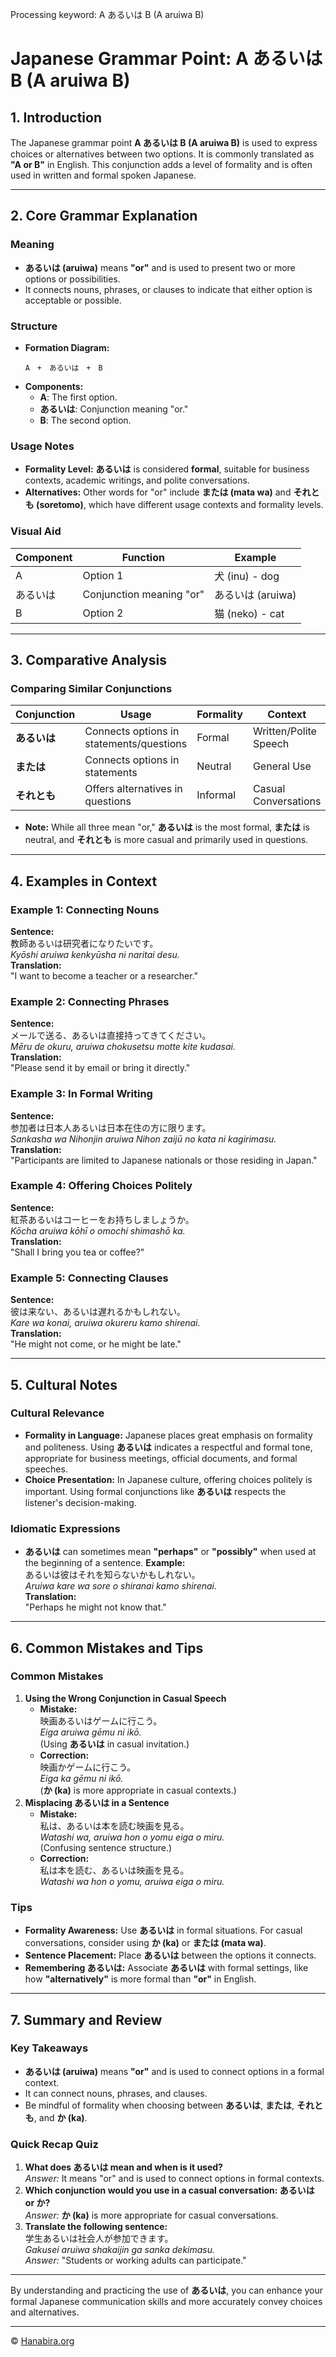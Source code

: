 Processing keyword: A あるいは B (A aruiwa B)
# Japanese Grammar Point: A あるいは B (A aruiwa B)

## 1. Introduction
The Japanese grammar point **A あるいは B (A aruiwa B)** is used to express choices or alternatives between two options. It is commonly translated as **"A or B"** in English. This conjunction adds a level of formality and is often used in written and formal spoken Japanese.

---
## 2. Core Grammar Explanation
### Meaning
- **あるいは (aruiwa)** means **"or"** and is used to present two or more options or possibilities.
- It connects nouns, phrases, or clauses to indicate that either option is acceptable or possible.
### Structure
- **Formation Diagram:**
  ```
  A　+　あるいは　+　B
  ```
- **Components:**
  - **A**: The first option.
  - **あるいは**: Conjunction meaning "or."
  - **B**: The second option.
### Usage Notes
- **Formality Level:** **あるいは** is considered **formal**, suitable for business contexts, academic writings, and polite conversations.
- **Alternatives:** Other words for "or" include **または (mata wa)** and **それとも (soretomo)**, which have different usage contexts and formality levels.
### Visual Aid
| **Component** | **Function**          | **Example**           |
|---------------|-----------------------|-----------------------|
| A             | Option 1              | 犬 (inu) - dog        |
| あるいは      | Conjunction meaning "or" | あるいは (aruiwa)      |
| B             | Option 2              | 猫 (neko) - cat       |
---
## 3. Comparative Analysis
### Comparing Similar Conjunctions
| **Conjunction** | **Usage**                                        | **Formality** | **Context**            |
|-----------------|--------------------------------------------------|---------------|------------------------|
| **あるいは**    | Connects options in statements/questions          | Formal        | Written/Polite Speech   |
| **または**      | Connects options in statements                    | Neutral       | General Use            |
| **それとも**    | Offers alternatives in questions                  | Informal      | Casual Conversations   |
- **Note:** While all three mean "or," **あるいは** is the most formal, **または** is neutral, and **それとも** is more casual and primarily used in questions.
---
## 4. Examples in Context
### Example 1: Connecting Nouns
**Sentence:**  
教師あるいは研究者になりたいです。  
*Kyōshi aruiwa kenkyūsha ni naritai desu.*  
**Translation:**  
"I want to become a teacher or a researcher."
### Example 2: Connecting Phrases
**Sentence:**  
メールで送る、あるいは直接持ってきてください。  
*Mēru de okuru, aruiwa chokusetsu motte kite kudasai.*  
**Translation:**  
"Please send it by email or bring it directly."
### Example 3: In Formal Writing
**Sentence:**  
参加者は日本人あるいは日本在住の方に限ります。  
*Sankasha wa Nihonjin aruiwa Nihon zaijū no kata ni kagirimasu.*  
**Translation:**  
"Participants are limited to Japanese nationals or those residing in Japan."
### Example 4: Offering Choices Politely
**Sentence:**  
紅茶あるいはコーヒーをお持ちしましょうか。  
*Kōcha aruiwa kōhī o omochi shimashō ka.*  
**Translation:**  
"Shall I bring you tea or coffee?"
### Example 5: Connecting Clauses
**Sentence:**  
彼は来ない、あるいは遅れるかもしれない。  
*Kare wa konai, aruiwa okureru kamo shirenai.*  
**Translation:**  
"He might not come, or he might be late."

---
## 5. Cultural Notes
### Cultural Relevance
- **Formality in Language:** Japanese places great emphasis on formality and politeness. Using **あるいは** indicates a respectful and formal tone, appropriate for business meetings, official documents, and formal speeches.
- **Choice Presentation:** In Japanese culture, offering choices politely is important. Using formal conjunctions like **あるいは** respects the listener's decision-making.
### Idiomatic Expressions
- **あるいは** can sometimes mean **"perhaps"** or **"possibly"** when used at the beginning of a sentence.
  **Example:**  
  あるいは彼はそれを知らないかもしれない。  
  *Aruiwa kare wa sore o shiranai kamo shirenai.*  
  **Translation:**  
  "Perhaps he might not know that."
---
## 6. Common Mistakes and Tips
### Common Mistakes
1. **Using the Wrong Conjunction in Casual Speech**
   - **Mistake:**  
     映画あるいはゲームに行こう。  
     *Eiga aruiwa gēmu ni ikō.*  
     (Using **あるいは** in casual invitation.)
   - **Correction:**  
     映画かゲームに行こう。  
     *Eiga ka gēmu ni ikō.*  
     (**か (ka)** is more appropriate in casual contexts.)
2. **Misplacing あるいは in a Sentence**
   - **Mistake:**  
     私は、あるいは本を読む映画を見る。  
     *Watashi wa, aruiwa hon o yomu eiga o miru.*  
     (Confusing sentence structure.)
   - **Correction:**  
     私は本を読む、あるいは映画を見る。  
     *Watashi wa hon o yomu, aruiwa eiga o miru.*
### Tips
- **Formality Awareness:** Use **あるいは** in formal situations. For casual conversations, consider using **か (ka)** or **または (mata wa)**.
- **Sentence Placement:** Place **あるいは** between the options it connects.
- **Remembering あるいは:** Associate **あるいは** with formal settings, like how **"alternatively"** is more formal than **"or"** in English.
---
## 7. Summary and Review
### Key Takeaways
- **あるいは (aruiwa)** means **"or"** and is used to connect options in a formal context.
- It can connect nouns, phrases, and clauses.
- Be mindful of formality when choosing between **あるいは**, **または**, **それとも**, and **か (ka)**.
### Quick Recap Quiz
1. **What does あるいは mean and when is it used?**  
   *Answer:* It means "or" and is used to connect options in formal contexts.
2. **Which conjunction would you use in a casual conversation: あるいは or か?**  
   *Answer:* **か (ka)** is more appropriate for casual conversations.
3. **Translate the following sentence:**  
   学生あるいは社会人が参加できます。  
   *Gakusei aruiwa shakaijin ga sanka dekimasu.*  
   *Answer:* "Students or working adults can participate."
---
By understanding and practicing the use of **あるいは**, you can enhance your formal Japanese communication skills and more accurately convey choices and alternatives.


---

© [Hanabira.org](https://hanabira.org)
